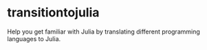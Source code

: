 # transitiontojulia
Help you get familiar with Julia by translating different programming languages to Julia.
